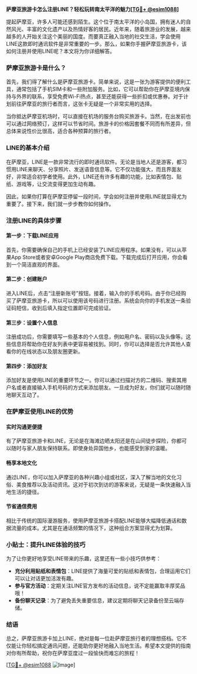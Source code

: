 **萨摩亚旅游卡怎么注册LINE？轻松玩转南太平洋的魅力[[TG💪+ @esim1088](https://t.me/s/esim1088)]**

提起萨摩亚，许多人可能还感到陌生。这个位于南太平洋的小岛国，拥有迷人的自然风光、丰富的文化遗产以及热情好客的居民。近年来，随着旅游业的发展，越来越多的人开始关注这个美丽的国度。而要真正融入当地的社交生活，学会使用LINE这款即时通讯软件是非常重要的一步。那么，如果你手握萨摩亚旅游卡，该如何注册并使用LINE呢？本文将为你详细解答。

### 萨摩亚旅游卡是什么？

首先，我们得了解什么是萨摩亚旅游卡。简单来说，这是一张为游客提供的便利工具，通常包括了手机SIM卡和一些附加服务。比如，它可以帮助你在萨摩亚境内保持与外界的联系，享受免费Wi-Fi热点，甚至还能获得一些折扣或优惠券。对于计划前往萨摩亚的旅行者而言，这张卡无疑是一个非常实用的选择。

当你抵达萨摩亚机场时，可以直接在机场的服务台购买旅游卡。当然，在出发前也可以通过网络预订，这样可以节省时间。旅游卡的价格因套餐不同而有所差异，但总体来说性价比很高，适合各种预算的旅行者。

### LINE的基本介绍

在萨摩亚，LINE是一款非常流行的即时通讯软件。无论是当地人还是游客，都习惯用LINE来聊天、分享照片、发送语音信息等。它不仅功能强大，而且界面友好，非常适合初学者使用。此外，LINE还有许多有趣的功能，比如表情包、贴纸、游戏等，让交流变得更加生动有趣。

因此，如果你打算在萨摩亚停留一段时间，学会如何注册并使用LINE就显得尤为重要了。接下来，我们就一步步教你如何操作。

### 注册LINE的具体步骤

#### 第一步：下载LINE应用

首先，你需要确保自己的手机上已经安装了LINE应用程序。如果没有，可以从苹果App Store或者安卓Google Play商店免费下载。下载完成后打开应用，你会看到一个简洁直观的界面。

#### 第二步：创建账户

进入LINE后，点击“注册新账号”按钮。接着，输入你的手机号码。由于你已经购买了萨摩亚旅游卡，所以可以使用该号码进行注册。系统会向你的手机发送一条验证码短信，收到后填入指定位置即可完成验证。

#### 第三步：设置个人信息

注册成功后，你需要填写一些基本的个人信息，例如用户名、密码以及头像等。这些信息将帮助你在好友列表中更容易被找到。同时，你可以选择是否允许其他人查看你的在线状态以及朋友圈更新。

#### 第四步：添加好友

添加好友是使用LINE的重要环节之一。你可以通过扫描对方的二维码、搜索其用户名或者直接输入手机号码的方式来添加朋友。一旦成为好友，你们就可以随时随地聊天互动了。

### 在萨摩亚使用LINE的优势

#### 实时沟通更便捷

有了萨摩亚旅游卡和LINE，无论是在海滩边晒太阳还是在山间徒步探险，你都可以随时与家人朋友保持联系。即使身处异国他乡，也能感受到家的温暖。

#### 畅享本地文化

通过LINE，你可以加入萨摩亚的各种兴趣小组或社区，深入了解当地的文化习俗、美食推荐以及活动资讯。这对于初次到访的游客来说，无疑是一条快速融入当地生活的捷径。

#### 节省通信费用

相比于传统的国际漫游服务，使用萨摩亚旅游卡搭配LINE能够大幅降低通话和数据流量的成本。尤其是在通话频繁的情况下，这种组合方案显得尤为划算。

### 小贴士：提升LINE体验的技巧

为了让你更好地享受LINE带来的乐趣，这里还有一些小技巧供参考：

- **充分利用贴纸和表情包**：LINE提供了海量可爱的贴纸和表情包，合理运用它们可以让对话更加活泼有趣。
- **参与官方活动**：定期关注LINE官方发布的活动信息，说不定能赢取丰厚奖品哦！
- **备份聊天记录**：为了避免丢失重要信息，建议定期将聊天记录备份至云端存储。

### 结语

总之，萨摩亚旅游卡加上LINE，绝对是每一位赴萨摩亚旅行者的理想搭档。它不仅能让你轻松搞定通讯问题，还能助你更好地融入当地生活。希望本文提供的指南对你有所帮助，祝你在萨摩亚度过一段愉快而难忘的旅程！

[[TG💪+ @esim1088](https://t.me/s/esim1088) ![Image](https://i.postimg.cc/4NQfJmqS/Snipaste-2025-05-13-00-14-12.png)]